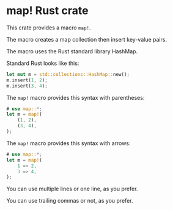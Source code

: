 # map! Rust crate

This crate provides a macro `map!`.

The macro creates a map collection then insert key-value pairs.

The macro uses the Rust standard library HashMap.

Standard Rust looks like this:

```rust
let mut m = std::collections::HashMap::new();
m.insert(1, 2);
m.insert(3, 4);
```

The `map!` macro provides this syntax with parentheses:

```rust
# use map::*;
let m = map!(
    (1, 2),
    (3, 4),
);
```

The `map!` macro provides this syntax with arrows:

```rust
# use map::*;
let m = map!(
    1 => 2,
    3 => 4,
);
```

You can use multiple lines or one line, as you prefer.

You can use trailing commas or not, as you prefer.
